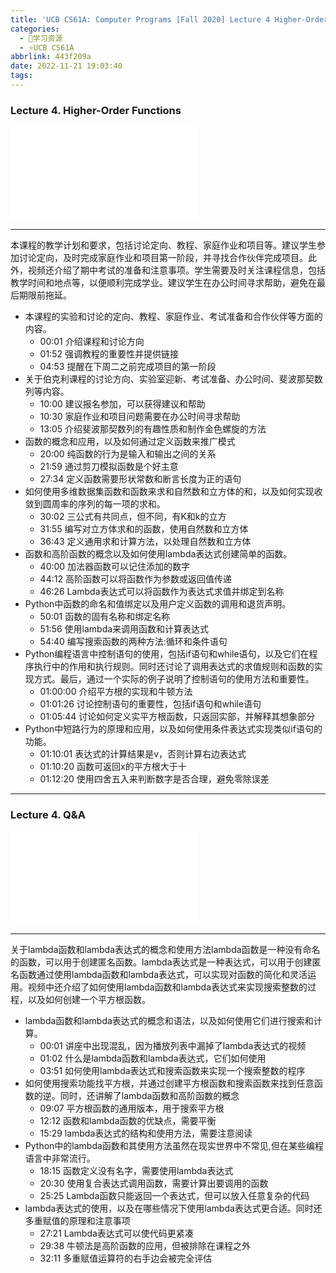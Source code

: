 ```yaml
---
title: 'UCB CS61A: Computer Programs [Fall 2020] Lecture 4 Higher-Order Functions / Q&A'
categories:
  - 🌙学习资源
  - ⭐UCB CS61A
abbrlink: 443f209a
date: 2022-11-21 19:03:40
tags:
---
```


### Lecture 4. Higher-Order Functions

<iframe src="//player.bilibili.com/player.html?aid=427281261&bvid=BV1s3411G7yM&cid=746778651&p=9" scrolling="no" border="0" frameborder="no" framespacing="0" allowfullscreen="true"> </iframe>

<!--more-->

***

本课程的教学计划和要求，包括讨论定向、教程、家庭作业和项目等。建议学生参加讨论定向，及时完成家庭作业和项目第一阶段，并寻找合作伙伴完成项目。此外，视频还介绍了期中考试的准备和注意事项。学生需要及时关注课程信息，包括教学时间和地点等，以便顺利完成学业。建议学生在办公时间寻求帮助，避免在最后期限前拖延。

- 本课程的实验和讨论的定向、教程、家庭作业、考试准备和合作伙伴等方面的内容。
  - 00:01 介绍课程和讨论方向
  - 01:52 强调教程的重要性并提供链接
  - 04:53 提醒在下周二之前完成项目的第一阶段
- 关于伯克利课程的讨论方向、实验室迎新、考试准备、办公时间、斐波那契数列等内容。
  - 10:00 建议报名参加，可以获得建议和帮助
  - 10:30 家庭作业和项目问题需要在办公时间寻求帮助
  - 13:05 介绍斐波那契数列的有趣性质和制作金色螺旋的方法
- 函数的概念和应用，以及如何通过定义函数来推广模式
  - 20:00 纯函数的行为是输入和输出之间的关系
  - 21:59 通过剪刀模拟函数是个好主意
  - 27:34 定义函数需要形状常数和断言长度为正的语句
- 如何使用多维数据集函数和函数来求和自然数和立方体的和，以及如何实现收敛到圆周率的序列的每一项的求和。
  - 30:02 三公式有共同点，但不同，有K和k的立方
  - 31:55 编写对立方体求和的函数，使用自然数和立方体
  - 36:43 定义通用求和计算方法，以处理自然数和立方体
- 函数和高阶函数的概念以及如何使用lambda表达式创建简单的函数。
  - 40:00 加法器函数可以记住添加的数字
  - 44:12 高阶函数可以将函数作为参数或返回值传递
  - 46:26 Lambda表达式可以将函数作为表达式求值并绑定到名称
- Python中函数的命名和值绑定以及用户定义函数的调用和退货声明。
  - 50:01 函数的固有名称和绑定名称
  - 51:56 使用lambda来调用函数和计算表达式
  - 54:40 编写搜索函数的两种方法:循环和条件语句
- Python编程语言中控制语句的使用，包括if语句和while语句，以及它们在程序执行中的作用和执行规则。同时还讨论了调用表达式的求值规则和函数的实现方式。最后，通过一个实际的例子说明了控制语句的使用方法和重要性。
  - 01:00:00 介绍平方根的实现和牛顿方法
  - 01:01:26 讨论控制语句的重要性，包括if语句和while语句
  - 01:05:44 讨论如何定义实平方根函数，只返回实部，并解释其想象部分
- Python中短路行为的原理和应用，以及如何使用条件表达式实现类似if语句的功能。
  - 01:10:01 表达式的计算结果是v，否则计算右边表达式
  - 01:10:20 函数可返回x的平方根大于十
  - 01:12:20 使用四舍五入来判断数字是否合理，避免零除误差

***

### Lecture 4. Q&A

<iframe src="//player.bilibili.com/player.html?aid=427281261&bvid=BV1s3411G7yM&cid=745904593&p=10" scrolling="no" border="0" frameborder="no" framespacing="0" allowfullscreen="true"> </iframe>

***

关于lambda函数和lambda表达式的概念和使用方法lambda函数是一种没有命名的函数，可以用于创建匿名函数。lambda表达式是一种表达式，可以用于创建匿名函数通过使用lambda函数和lambda表达式，可以实现对函数的简化和灵活运用。视频中还介绍了如何使用lambda函数和lambda表达式来实现搜索整数的过程，以及如何创建一个平方根函数。

- lambda函数和lambda表达式的概念和语法，以及如何使用它们进行搜索和计算。
  - 00:01 讲座中出现混乱，因为播放列表中漏掉了lambda表达式的视频
  - 01:02 什么是lambda函数和lambda表达式，它们如何使用
  - 03:51 如何使用lambda表达式和搜索函数来实现一个搜索整数的程序
- 如何使用搜索功能找平方根，并通过创建平方根函数和搜索函数来找到任意函数的逆。同时，还讲解了lambda函数和高阶函数的概念
  - 09:07 平方根函数的通用版本，用于搜索平方根
  - 12:12 函数和lambda函数的优缺点，需要平衡
  - 15:29 lambda表达式的结构和使用方法，需要注意阅读
- Python中的lambda函数和其使用方法虽然在现实世界中不常见,但在某些编程语言中非常流行。
  - 18:15 函数定义没有名字，需要使用lambda表达式
  - 20:30 使用复合表达式调用函数，需要计算出要调用的函数
  - 25:25 Lambda函数只能返回一个表达式，但可以放入任意复杂的代码
- lambda表达式的使用，以及在哪些情况下使用lambda表达式更合适。同时还多重赋值的原理和注意事项
  - 27:21 Lambda表达式可以使代码更紧凑
  - 29:38 牛顿法是高阶函数的应用，但被排除在课程之外
  - 32:11 多重赋值运算符的右手边会被完全评估
